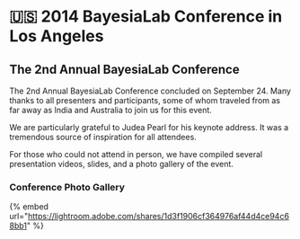 # 🇺🇸 2014 BayesiaLab Conference in Los Angeles

## The 2nd Annual BayesiaLab Conference

The 2nd Annual BayesiaLab Conference concluded on September 24. Many thanks to all presenters and participants, some of whom traveled from as far away as India and Australia to join us for this event.

We are particularly grateful to Judea Pearl for his keynote address. It was a tremendous source of inspiration for all attendees.

For those who could not attend in person, we have compiled several presentation videos, slides, and a photo gallery of the event.

### Conference Photo Gallery

{% embed url="https://lightroom.adobe.com/shares/1d3f1906cf364976af44d4ce94c68bb1" %}
